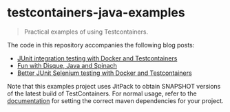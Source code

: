 # testcontainers-java-examples

> Practical examples of using Testcontainers.

The code in this repository accompanies the following blog posts:

* [JUnit integration testing with Docker and Testcontainers](https://rnorth.org/junit-integration-testing-with-docker-and-testcontainers)
* [Fun with Disque, Java and Spinach](https://rnorth.org/fun-with-disque-java-and-spinach)
* [Better JUnit Selenium testing with Docker and Testcontainers](https://rnorth.org/better-junit-selenium-testing-with-docker-and-testcontainers)

Note that this examples project uses JitPack to obtain SNAPSHOT versions of the latest build of TestContainers. For
normal usage, refer to the [documentation](http://testcontainers.viewdocs.io/testcontainers-java/#user-content-maven-dependencies)
for setting the correct maven dependencies for your project.